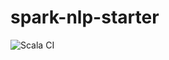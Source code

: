 # spark-nlp-starter
 
![Scala CI](https://github.com/maziyarpanahi/spark-nlp-starter/workflows/Scala%20CI/badge.svg)
